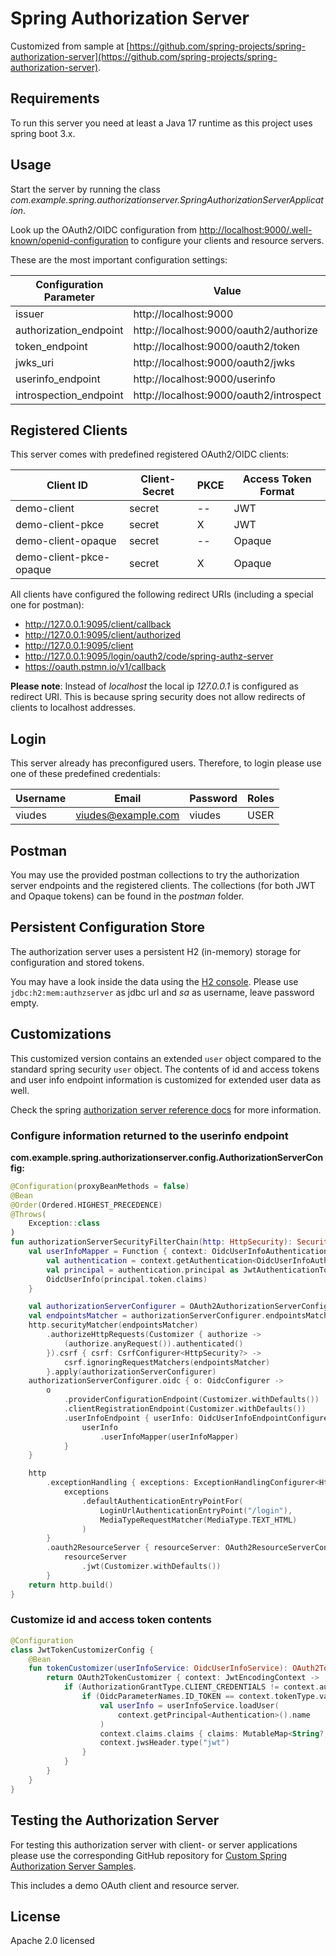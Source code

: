 # Spring Authorization Server

Customized from sample at [https://github.com/spring-projects/spring-authorization-server](https://github.com/spring-projects/spring-authorization-server).

## Requirements

To run this server you need at least a Java 17 runtime as this project uses spring boot 3.x.

## Usage

Start the server by running the class _com.example.spring.authorizationserver.SpringAuthorizationServerApplication_.

Look up the OAuth2/OIDC configuration from [http://localhost:9000/.well-known/openid-configuration](http://localhost:9000/.well-known/openid-configuration) to configure your clients and resource servers.

These are the most important configuration settings:

| Configuration Parameter | Value                                   | 
|-------------------------|-----------------------------------------|
| issuer                  | http://localhost:9000                   |
| authorization_endpoint  | http://localhost:9000/oauth2/authorize  |
| token_endpoint          | http://localhost:9000/oauth2/token      |
| jwks_uri                | http://localhost:9000/oauth2/jwks       |
| userinfo_endpoint       | http://localhost:9000/userinfo          |
| introspection_endpoint  | http://localhost:9000/oauth2/introspect |

## Registered Clients

This server comes with predefined registered OAuth2/OIDC clients:

| Client ID               | Client-Secret | PKCE | Access Token Format |
|-------------------------|---------------|------|---------------------|
| demo-client             | secret        | --   | JWT                 |
| demo-client-pkce        | secret        | X    | JWT                 |
| demo-client-opaque      | secret        | --   | Opaque              |
| demo-client-pkce-opaque | secret        | X    | Opaque              |

All clients have configured the following redirect URIs (including a special one for postman):

* http://127.0.0.1:9095/client/callback
* http://127.0.0.1:9095/client/authorized
* http://127.0.0.1:9095/client
* http://127.0.0.1:9095/login/oauth2/code/spring-authz-server
* https://oauth.pstmn.io/v1/callback

__Please note__: Instead of _localhost_ the local ip _127.0.0.1_ is configured as redirect URI. This is because spring security does not allow redirects of clients to localhost addresses.

## Login

This server already has preconfigured users.
Therefore, to login please use one of these predefined credentials:

| Username | Email                    | Password | Roles       |
|----------|--------------------------|----------|-------------|
| viudes   | viudes@example.com       | viudes   | USER        |

## Postman

You may use the provided postman collections to try the authorization server endpoints and the registered clients.
The collections (for both JWT and Opaque tokens) can be found in the _postman_ folder.

## Persistent Configuration Store

The authorization server uses a persistent H2 (in-memory) storage for configuration and stored tokens.

You may have a look inside the data using the [H2 console](http://localhost:9000/h2-console).
Please use ```jdbc:h2:mem:authzserver``` as jdbc url and _sa_ as username, leave password empty.

## Customizations

This customized version contains an extended `user` object compared to the standard spring security `user` object.
The contents of id and access tokens and user info endpoint information is customized for extended user data as well.

Check the spring [authorization server reference docs](https://docs.spring.io/spring-authorization-server/docs/current/reference/html/guides/how-to-userinfo.html) for more information.

### Configure information returned to the userinfo endpoint

__com.example.spring.authorizationserver.config.AuthorizationServerConfig:__

```kotlin
@Configuration(proxyBeanMethods = false)
@Bean
@Order(Ordered.HIGHEST_PRECEDENCE)
@Throws(
    Exception::class
)
fun authorizationServerSecurityFilterChain(http: HttpSecurity): SecurityFilterChain {
    val userInfoMapper = Function { context: OidcUserInfoAuthenticationContext ->
        val authentication = context.getAuthentication<OidcUserInfoAuthenticationToken>()
        val principal = authentication.principal as JwtAuthenticationToken
        OidcUserInfo(principal.token.claims)
    }

    val authorizationServerConfigurer = OAuth2AuthorizationServerConfigurer()
    val endpointsMatcher = authorizationServerConfigurer.endpointsMatcher
    http.securityMatcher(endpointsMatcher)
        .authorizeHttpRequests(Customizer { authorize ->
            (authorize.anyRequest()).authenticated()
        }).csrf { csrf: CsrfConfigurer<HttpSecurity?> ->
            csrf.ignoringRequestMatchers(endpointsMatcher)
        }.apply(authorizationServerConfigurer)
    authorizationServerConfigurer.oidc { o: OidcConfigurer ->
        o
            .providerConfigurationEndpoint(Customizer.withDefaults())
            .clientRegistrationEndpoint(Customizer.withDefaults())
            .userInfoEndpoint { userInfo: OidcUserInfoEndpointConfigurer ->
                userInfo
                    .userInfoMapper(userInfoMapper)
            }
    }

    http
        .exceptionHandling { exceptions: ExceptionHandlingConfigurer<HttpSecurity?> ->
            exceptions
                .defaultAuthenticationEntryPointFor(
                    LoginUrlAuthenticationEntryPoint("/login"),
                    MediaTypeRequestMatcher(MediaType.TEXT_HTML)
                )
        }
        .oauth2ResourceServer { resourceServer: OAuth2ResourceServerConfigurer<HttpSecurity?> ->
            resourceServer
                .jwt(Customizer.withDefaults())
        }
    return http.build()
}
```

### Customize id and access token contents

```kotlin
@Configuration
class JwtTokenCustomizerConfig {
    @Bean
    fun tokenCustomizer(userInfoService: OidcUserInfoService): OAuth2TokenCustomizer<JwtEncodingContext> {
        return OAuth2TokenCustomizer { context: JwtEncodingContext ->
            if (AuthorizationGrantType.CLIENT_CREDENTIALS != context.authorizationGrantType) {
                if (OidcParameterNames.ID_TOKEN == context.tokenType.value || OAuth2TokenType.ACCESS_TOKEN == context.tokenType) {
                    val userInfo = userInfoService.loadUser(
                        context.getPrincipal<Authentication>().name
                    )
                    context.claims.claims { claims: MutableMap<String?, Any?> -> claims.putAll(userInfo.claims) }
                    context.jwsHeader.type("jwt")
                }
            }
        }
    }
}

```

## Testing the Authorization Server

For testing this authorization server with client- or server applications please use the corresponding GitHub repository for [Custom Spring Authorization Server Samples](https://github.com/andifalk/custom-spring-authorization-server-samples).

This includes a demo OAuth client and resource server.

## License

Apache 2.0 licensed

[1]:http://www.apache.org/licenses/LICENSE-2.0.txt
